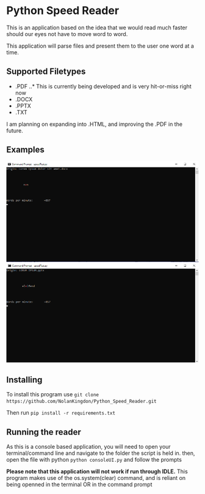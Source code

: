 # Python Speed Reader

This is an application based on the idea that we would read much faster should
our eyes not have to move word to word.

This application will parse files and present them to the user one word at a time.

## Supported Filetypes

- .PDF
..* This is currently being developed and is very hit-or-miss right now
- .DOCX
- .PPTX
- .TXT

I am planning on expanding into .HTML, and improving the .PDF in the future.

## Examples

![Speed Reader in Action](https://github.com/NolanKingdon/Python_Speed_Reader/blob/master/imgs/sample.PNG "Example of the Reader running")
![Speed Reader in Action](https://github.com/NolanKingdon/Python_Speed_Reader/blob/master/imgs/sample2.PNG "")

## Installing

To install this program use `git clone https://github.com/NolanKingdon/Python_Speed_Reader.git`

Then run `pip install -r requirements.txt`

## Running the reader

As this is a console based application, you will need to open your terminal/command line and navigate to the folder
the script is held in. then, open the file with python `python consoleUI.py` and follow the prompts

**Please note that this application will not work if run through IDLE.** This program makes use of the os.system(clear) command,
and is reliant on being openned in the terminal OR in the command prompt
